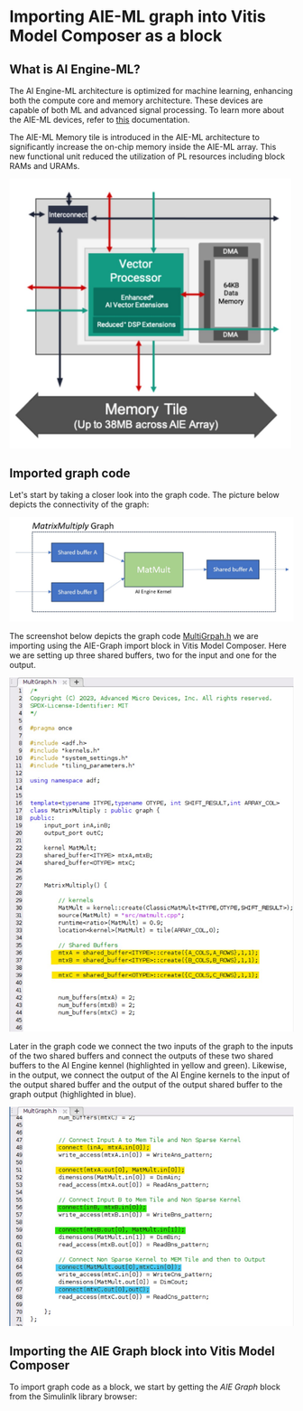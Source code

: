 # Importing AIE-ML graph into Vitis Model Composer as a block
## What is AI Engine-ML?
The AI Engine-ML architecture is optimized for machine learning, enhancing both the compute core and memory architecture. These devices are capable of both ML and advanced signal processing.
To learn more about the AIE-ML devices, refer to [this](https://docs.xilinx.com/r/en-US/am020-versal-aie-ml) documentation.

The AIE-ML Memory tile is introduced in the AIE-ML architecture to significantly increase the on-chip memory inside the AIE-ML array. This new functional unit reduced the utilization of PL resources including block RAMs and URAMs. 

<img src="./images/AIE_ML.jpg" width="500"/>

## Imported graph code
Let's start by taking a closer look into the graph code. The picture below depicts the connectivity of the graph:

<img src="./images/top_graph.jpg" width="700"/>

The screenshot below depicts the graph code [MultiGrpah.h](./src/MultiGraph.h) we are importing using the AIE-Graph import block in Vitis Model Composer. Here we are setting up three shared buffers, two for the input and one for the output.

<img src="./images/AIE_ML_graph.jpg" width="800"/>

Later in the graph code we connect the two inputs of the graph to the inputs of the two shared buffers and connect the outputs of these two shared buffers to the AI Engine kennel (highlighted in yellow and green). Likewise, in the output, we connect the output of the AI Engine kernels to the input of the output shared buffer and the output of the output shared buffer to the graph output (highlighted in blue).

<img src="./images/AIE_ML_graph2.jpg" width="800"/>

## Importing the AIE Graph block into Vitis Model Composer

To import graph code as a block, we start by getting the _AIE Graph_ block from the Simulinlk library browser:



